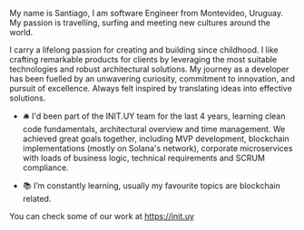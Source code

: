 My name is Santiago, I am software Engineer from Montevideo, Uruguay. My passion is travelling, surfing and meeting new cultures around the world.
 
I carry a lifelong passion for creating and building since childhood. I like crafting remarkable products for clients by leveraging the most suitable technologies and robust architectural solutions. My journey as a developer has been fuelled by an unwavering curiosity, commitment to innovation, and pursuit of excellence. Always felt inspired by translating ideas into effective solutions.

- 🛎️ I'd been part of the INIT.UY team for the last 4 years, learning clean code fundamentals, architectural overview and time management. We achieved great goals together, including MVP development, blockchain implementations (mostly on Solana's network), corporate microservices with loads of business logic, technical requirements and SCRUM compliance.

- 📚 I’m constantly learning, usually my favourite topics are blockchain related.
  
You can check some of our work at https://init.uy


<!--
**SF-Prog/SF-Prog** is a ✨ _special_ ✨ repository because its `README.md` (this file) appears on your GitHub profile.

Here are some ideas to get you started:

- 🔭 I’m currently working on ...
- 🌱 I’m currently learning ...
- 👯 I’m looking to collaborate on ...
- 🤔 I’m looking for help with ...
- 💬 Ask me about ...
- 📫 How to reach me: ...
- 😄 Pronouns: ...
- ⚡ Fun fact: ...
-->
